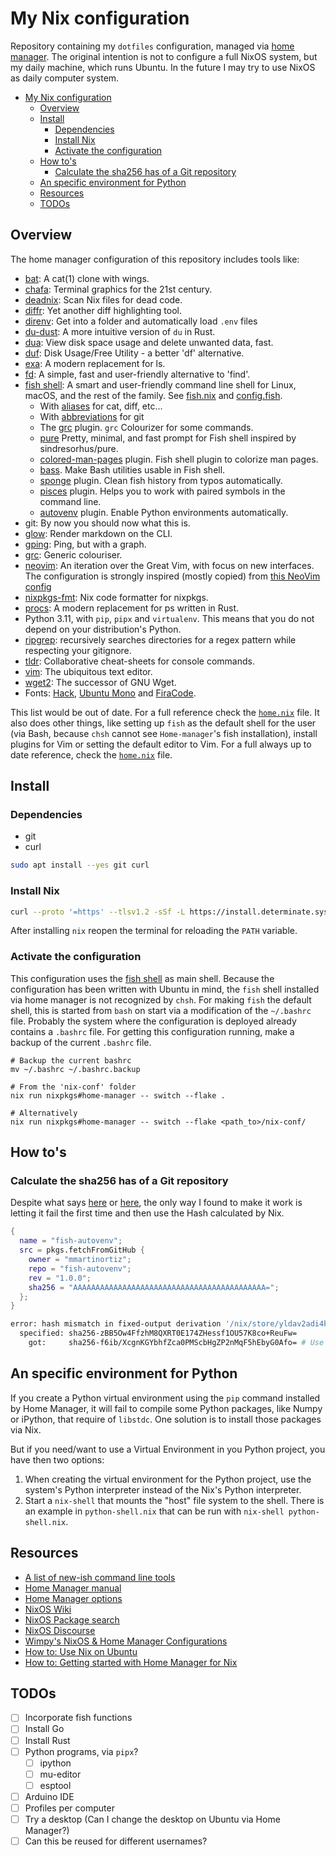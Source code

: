 # My Nix configuration

Repository containing my `dotfiles` configuration, managed via [home manager](<https://nix-community.github.io/home-manager/index.html>). The original intention is not to configure a full NixOS system, but my daily machine, which runs Ubuntu. In the future I may try to use NixOS as daily computer system.

- [My Nix configuration](#my-nix-configuration)
  - [Overview](#overview)
  - [Install](#install)
    - [Dependencies](#dependencies)
    - [Install Nix](#install-nix)
    - [Activate the configuration](#activate-the-configuration)
  - [How to's](#how-tos)
    - [Calculate the sha256 has of a Git repository](#calculate-the-sha256-has-of-a-git-repository)
  - [An specific environment for Python](#an-specific-environment-for-python)
  - [Resources](#resources)
  - [TODOs](#todos)

## Overview

The home manager configuration of this repository includes tools like:

- [bat](<https://github.com/sharkdp/bat>): A cat(1) clone with wings.
- [chafa](<https://hpjansson.org/chafa/>): Terminal graphics for the 21st century.
- [deadnix](<https://github.com/astro/deadnix>): Scan Nix files for dead code.
- [diffr](<https://github.com/mookid/diffr>): Yet another diff highlighting tool.
- [direnv](<https://direnv.net/>): Get into a folder and automatically load `.env` files
- [du-dust](<https://github.com/bootandy/dust>): A more intuitive version of `du` in Rust.
- [dua](<https://github.com/Byron/dua-cli>): View disk space usage and delete unwanted data, fast.
- [duf](<https://github.com/muesli/duf>): Disk Usage/Free Utility - a better 'df' alternative.
- [exa](<https://the.exa.website/>): A modern replacement for ls.
- [fd](<https://github.com/sharkdp/fd>): A simple, fast and user-friendly alternative to 'find'.
- [fish shell](<https://fishshell.com>): A smart and user-friendly command line shell for Linux, macOS, and the rest of the family. See [fish.nix](./home-manager/apps/fish.nix) and [config.fish](./home-manager/apps/config.fish).
  - With [aliases](<https://fishshell.com/docs/current/cmds/alias.html>) for cat, diff, etc...
  - With [abbreviations](<https://fishshell.com/docs/current/cmds/abbr.html>) for git
  - The [grc](<https://github.com/oh-my-fish/plugin-grc>) plugin. `grc` Colourizer for some commands.
  - [pure](<https://github.com/pure-fish/pure>) Pretty, minimal, and fast prompt for Fish shell inspired by sindresorhus/pure.
  - [colored-man-pages](<https://github.com/PatrickF1/colored_man_pages.fish>) plugin. Fish shell plugin to colorize man pages.
  - [bass](<https://github.com/edc/bass>). Make Bash utilities usable in Fish shell.
  - [sponge](<https://github.com/meaningful-ooo/sponge>) plugin. Clean fish history from typos automatically.
  - [pisces](<https://github.com/laughedelic/pisces>) plugin. Helps you to work with paired symbols in the command line.
  - [autovenv](<https://github.com/mmartinortiz/fish-autovenv>) plugin. Enable Python environments automatically.
- git: By now you should now what this is.
- [glow](<https://github.com/charmbracelet/glow>): Render markdown on the CLI.
- [gping](<https://github.com/orf/gping>): Ping, but with a graph.
- [grc](<https://github.com/garabik/grc>): Generic colouriser.
- [neovim](<https://neovim.io/>): An iteration over the Great Vim, with focus on new interfaces. The configuration is strongly inspired (mostly copied) from [this NeoVim config](<https://github.com/workflow/nixos-config/blob/5fb8b79b17e8edf3ac800179f6e2dfc75fa8bd22/home/neovim.nix>)
- [nixpkgs-fmt](<https://nix-community.github.io/nixpkgs-fmt/>): Nix code formatter for nixpkgs.
- [procs](<https://github.com/dalance/procs>): A modern replacement for ps written in Rust.
- Python 3.11, with `pip`, `pipx` and `virtualenv`. This means that you do not depend on your distribution's Python.
- [ripgrep](<https://github.com/BurntSushi/ripgrep>): recursively searches directories for a regex pattern while respecting your gitignore.
- [tldr](<https://tldr.sh/>): Collaborative cheat-sheets for console commands.
- [vim](<https://www.vim.org/>): The ubiquitous text editor.
- [wget2](<https://gitlab.com/gnuwget/wget2>): The successor of GNU Wget.
- Fonts: [Hack](<https://sourcefoundry.org/hack/>), [Ubuntu Mono](<https://design.ubuntu.com/font>) and [FiraCode](<https://github.com/tonsky/FiraCode>).

This list would be out of date. For a full reference check the [`home.nix`](./home-manager/home.nix) file. It also does other things, like setting up `fish` as the default shell for the user (via Bash, because `chsh` cannot see `Home-manager`'s fish installation), install plugins for Vim or setting the default editor to Vim. For a full always up to date reference, check the [`home.nix`](./home-manager/home.nix) file.

## Install

### Dependencies

- git
- curl

```bash
sudo apt install --yes git curl
```

### Install Nix

```bash
curl --proto '=https' --tlsv1.2 -sSf -L https://install.determinate.systems/nix | sh -s -- install
```

After installing `nix` reopen the terminal for reloading the `PATH` variable.

### Activate the configuration

This configuration uses the [fish shell](<https://fishshell.com/>) as main shell. Because the configuration has been written with Ubuntu in mind, the `fish` shell installed via home manager is not recognized by `chsh`. For making `fish` the default shell, this is started from `bash` on start via a modification of the `~/.bashrc` file. Probably the system where the configuration is deployed already contains a `.bashrc` file. For getting this configuration running, make a backup of the current `.bashrc` file.

```shell
# Backup the current bashrc
mv ~/.bashrc ~/.bashrc.backup

# From the 'nix-conf' folder
nix run nixpkgs#home-manager -- switch --flake .

# Alternatively
nix run nixpkgs#home-manager -- switch --flake <path_to>/nix-conf/
```

## How to's

### Calculate the sha256 has of a Git repository

Despite what says [here](<https://github.com/NixOS/nixpkgs/issues/191128>) or [here](<https://stackoverflow.com/questions/31659527/what-is-the-meaning-of-sha256-in-nixpkgs-fetchgit-where-does-the-value-come-fro>), the only way I found to make it work is letting it fail the first time and then use the Hash calculated by Nix.

```nix
{
  name = "fish-autovenv";
  src = pkgs.fetchFromGitHub {
    owner = "mmartinortiz";
    repo = "fish-autovenv";
    rev = "1.0.0";
    sha256 = "AAAAAAAAAAAAAAAAAAAAAAAAAAAAAAAAAAAAAAAAAAA=";
  };
}
```

```bash
error: hash mismatch in fixed-output derivation '/nix/store/yldav2adi4kr8ypfx0swsvgvzsc6wkfk-source.drv':
  specified: sha256-zBB5Ow4FfzhM8QXRT0E174ZHessf1OU57K8co+ReuFw=
    got:     sha256-f6ib/XcgnKGYbhfZca0PMScbHgZP2nMqF5hEbyG0Afo= # Use this one.
```

## An specific environment for Python

If you create a Python virtual environment using the `pip` command installed by Home Manager, it will fail to compile some Python packages, like Numpy or iPython, that require of `libstdc`. One solution is to install those packages via Nix.

But if you need/want to use a Virtual Environment in you Python project, you have then two options:

1. When creating the virtual environment for the Python project, use the system's Python interpreter instead of the Nix's Python interpreter.
2. Start a `nix-shell` that mounts the "host" file system to the shell. There is an example in `python-shell.nix` that can be run with `nix-shell python-shell.nix`.

## Resources

- [A list of new-ish command line tools](<https://jvns.ca/blog/2022/04/12/a-list-of-new-ish--command-line-tools/>)
- [Home Manager manual](<https://nix-community.github.io/home-manager/>)
- [Home Manager options](<https://rycee.gitlab.io/home-manager/options.html>)
- [NixOS Wiki](<https://nixos.wiki/wiki/Main_Page>)
- [NixOS Package search](<https://search.nixos.org/packages?channel=23.05&size=50&sort=relevance&type=packages&query=python311+venv>)
- [NixOS Discourse](<https://discourse.nixos.org/>)
- [Wimpy's NixOS & Home Manager Configurations](<https://github.com/wimpysworld/nix-config/tree/039e2f0151b03b9a3aa2991230a6becf75d91c43>)
- [How to: Use Nix on Ubuntu](<https://tech.aufomm.com/my-nix-journey-use-nix-with-ubuntu/#Install-Nix>)
- [How to: Getting started with Home Manager for Nix](<https://ghedam.at/24353/tutorial-getting-started-with-home-manager-for-nix>)

## TODOs

- [ ] Incorporate fish functions
- [ ] Install Go
- [ ] Install Rust
- [ ] Python programs, via `pipx`?
  - [ ] ipython
  - [ ] mu-editor
  - [ ] esptool
- [ ] Arduino IDE
- [ ] Profiles per computer
- [ ] Try a desktop (Can I change the desktop on Ubuntu via Home Manager?)
- [ ] Can this be reused for different usernames?
